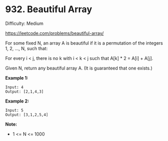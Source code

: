 # 932. Beautiful Array

Difficulty: Medium

https://leetcode.com/problems/beautiful-array/

For some fixed N, an array A is beautiful if it is a permutation of the integers 1, 2, ..., N, such that:

For every i < j, there is no k with i < k < j such that A[k] * 2 = A[i] + A[j].

Given N, return any beautiful array A.  (It is guaranteed that one exists.)

**Example 1:**
```
Input: 4
Output: [2,1,4,3]
```

**Example 2:**
```
Input: 5
Output: [3,1,2,5,4]
```

**Note:**

* 1 <= N <= 1000

